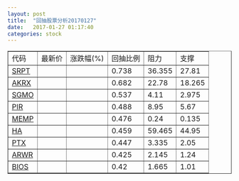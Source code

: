 ```yaml
---
layout: post
title:  "回抽股票分析20170127"
date:   2017-01-27 01:17:40
categories: stock
---
```

<script type="text/javascript">
var stockList = []
stockList.push('gb_srpt');
stockList.push('gb_akrx');
stockList.push('gb_sgmo');
stockList.push('gb_pir');
stockList.push('gb_memp');
stockList.push('gb_ha');
stockList.push('gb_ptx');
stockList.push('gb_arwr');
stockList.push('gb_bios');
</script>
<table border="1">
 <tr>
 <td>代码</td>
 <td>最新价</td>
 <td>涨跌幅(%)</td>
 <td>回抽比例</td>
 <td>阻力</td>
 <td>支撑</td>
</tr>
  <tr id="srpt">
  <td><a href="http://stock.finance.sina.com.cn/usstock/quotes/SRPT.html" target="_blank">SRPT</a></td><td></td><td></td><td>0.738</td><td>36.355</td><td>27.81</td></tr>
  <tr id="akrx">
  <td><a href="http://stock.finance.sina.com.cn/usstock/quotes/AKRX.html" target="_blank">AKRX</a></td><td></td><td></td><td>0.682</td><td>22.78</td><td>18.265</td></tr>
  <tr id="sgmo">
  <td><a href="http://stock.finance.sina.com.cn/usstock/quotes/SGMO.html" target="_blank">SGMO</a></td><td></td><td></td><td>0.537</td><td>4.11</td><td>2.975</td></tr>
  <tr id="pir">
  <td><a href="http://stock.finance.sina.com.cn/usstock/quotes/PIR.html" target="_blank">PIR</a></td><td></td><td></td><td>0.488</td><td>8.95</td><td>5.67</td></tr>
  <tr id="memp">
  <td><a href="http://stock.finance.sina.com.cn/usstock/quotes/MEMP.html" target="_blank">MEMP</a></td><td></td><td></td><td>0.476</td><td>0.24</td><td>0.135</td></tr>
  <tr id="ha">
  <td><a href="http://stock.finance.sina.com.cn/usstock/quotes/HA.html" target="_blank">HA</a></td><td></td><td></td><td>0.459</td><td>59.465</td><td>44.95</td></tr>
  <tr id="ptx">
  <td><a href="http://stock.finance.sina.com.cn/usstock/quotes/PTX.html" target="_blank">PTX</a></td><td></td><td></td><td>0.447</td><td>3.335</td><td>2.05</td></tr>
  <tr id="arwr">
  <td><a href="http://stock.finance.sina.com.cn/usstock/quotes/ARWR.html" target="_blank">ARWR</a></td><td></td><td></td><td>0.425</td><td>2.145</td><td>1.24</td></tr>
  <tr id="bios">
  <td><a href="http://stock.finance.sina.com.cn/usstock/quotes/BIOS.html" target="_blank">BIOS</a></td><td></td><td></td><td>0.42</td><td>1.665</td><td>1.01</td></tr>
</table>
